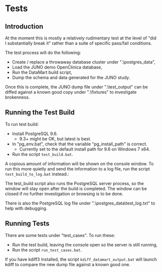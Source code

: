 # Tests

## Introduction
At the moment this is mostly a relatively rudimentary test at the level of "did I substantially break it" rather than a suite of specific pass/fail conditions. 

The test process will do the following:
 
- Create / replace a throwaway database cluster under ".\postgres_data",
- Load the JUNO demo OpenClinica database,
- Run the DataMart build script,
- Dump the schema and data generated for the JUNO study.

Once this is complete, the JUNO dump file under ".\test_output" can be diffed against a known good copy under ".\fixtures" to investigate brokenness.


## Running the Test Build

To run test build:

- Install PostgreSQL 9.6.
    - 9.3+ might be OK, but latest is best.
- In "pg_env.bat", check that the variable "pg_install_path" is correct.
    - Currently set to the default install path for 9.6 on Windows 7 x64.
- Run the script `test_build.bat`.

A copious amount of information will be shown on the console window. To run this more quietly and send the information to a log file, run the script `test_build_to_log.bat` instead.:

The test_build script also runs the PostgreSQL server process, so the window will stay open after the build is completed. The window can be closed if no further investigation or browsing is to be done.

There is also the PostgreSQL log file under ".\postgres_data\test_log.txt" to help with debugging.


## Running Tests
There are some tests under "test_cases". To run these:

- Run the test build, leaving the console open so the server is still running,
- Run the script `run_test_cases.bat`.

If you have kdiff3 installed, the script `kdiff_datamart_output.bat` will launch kdiff to compare the new dump file against a known good one.
